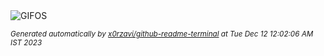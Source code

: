 <picture>
    <source media="(prefers-color-scheme: dark)" srcset="https://i.ibb.co/k01dnVf/output-gif.gif">
    <source media="(prefers-color-scheme: light)" srcset="https://i.ibb.co/k01dnVf/output-gif.gif">
    <img alt="GIFOS" src="https://i.ibb.co/k01dnVf/output-gif.gif">
</picture>

<sub><i>Generated automatically by [x0rzavi/github-readme-terminal](https://github.com/x0rzavi/github-readme-terminal) at Tue Dec 12 12:02:06 AM IST 2023</i></sub>
